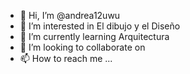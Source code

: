 - 👋 Hi, I’m @andrea12uwu
- 👀 I’m interested in El dibujo y el Diseño
- 🌱 I’m currently learning Arquitectura
- 💞️ I’m looking to collaborate on 
- 📫 How to reach me ...

<!---
andrea12uwu/andrea12uwu is a ✨ special ✨ repository because its `README.md` (this file) appears on your GitHub profile.
You can click the Preview link to take a look at your changes.
--->
